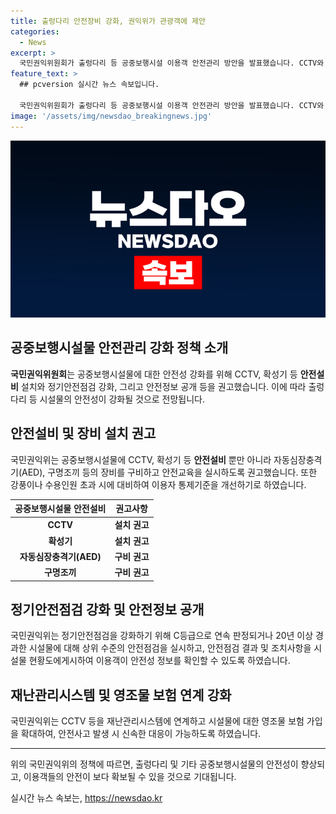```yaml
---
title: 출렁다리 안전장비 강화, 권익위가 관광객에 제안
categories:
  - News
excerpt: >
  국민권익위원회가 출렁다리 등 공중보행시설 이용객 안전관리 방안을 발표했습니다. CCTV와 확성기 등 안전설비 설치와 함께 정기안전점검을 강화하고, 이용객이 안전성 정보를 쉽게 확인할 수 있도록 조치했습니다. 또한 제3종시설물로 지정되지 않은 시설물에 대한 안전관리의 사각지대를 해결하기 위해 조례를 개선했습니다. 국민권익위 부위원장은 이번 제도개선으로 시설물에 대한 안전관리를 강화해 이용객 안전을 높일 수 있다고 전망했습니다. (출처: 정책브리핑)
feature_text: >
  ## pcversion 실시간 뉴스 속보입니다.

  국민권익위원회가 출렁다리 등 공중보행시설 이용객 안전관리 방안을 발표했습니다. CCTV와 확성기 등 안전설비 설치와 함께 정기안전점검을 강화하고, 이용객이 안전성 정보를 쉽게 확인할 수 있도록 조치했습니다. 또한 제3종시설물로 지정되지 않은 시설물에 대한 안전관리의 사각지대를 해결하기 위해 조례를 개선했습니다. 국민권익위 부위원장은 이번 제도개선으로 시설물에 대한 안전관리를 강화해 이용객 안전을 높일 수 있다고 전망했습니다. (출처: 정책브리핑)
image: '/assets/img/newsdao_breakingnews.jpg'
---
```


<p><img src="/assets/img/newsdao_breakingnews.jpg" alt="pcversion 속보" /></p>

<h2 data-ke-size="size26">공중보행시설물 안전관리 강화 정책 소개</h2>

<p data-ke-size="size16"><b>국민권익위원회</b>는 공중보행시설물에 대한 안전성 강화를 위해 CCTV, 확성기 등 <b>안전설비</b> 설치와 정기안전점검 강화, 그리고 안전정보 공개 등을 권고했습니다. 이에 따라 출렁다리 등 시설물의 안전성이 강화될 것으로 전망됩니다.</p>

<h2 data-ke-size="size26">안전설비 및 장비 설치 권고</h2>

<p data-ke-size="size16">국민권익위는 공중보행시설물에 CCTV, 확성기 등 <b>안전설비</b> 뿐만 아니라 자동심장충격기(AED), 구명조끼 등의 장비를 구비하고 안전교육을 실시하도록 권고했습니다. 또한 강풍이나 수용인원 초과 시에 대비하여 이용자 통제기준을 개선하기로 하였습니다.</p>

<table>
    <thead>
        <tr>
            <th style="text-align: center;">공중보행시설물 안전설비</th>
            <th style="text-align: center;">권고사항</th>
        </tr>
    </thead>
    <tbody>
        <tr>
            <td style="text-align: center; height: 17px;"><b>CCTV</b></td>
            <td style="text-align: center; height: 17px;"><b>설치 권고</b></td>
        </tr>
        <tr>
            <td style="text-align: center; height: 17px;"><b>확성기</b></td>
            <td style="text-align: center; height: 17px;"><b>설치 권고</b></td>
        </tr>
        <tr>
            <td style="text-align: center; height: 17px;"><b>자동심장충격기(AED)</b></td>
            <td style="text-align: center; height: 17px;"><b>구비 권고</b></td>
        </tr>
        <tr>
            <td style="text-align: center; height: 17px;"><b>구명조끼</b></td>
            <td style="text-align: center; height: 17px;"><b>구비 권고</b></td>
        </tr>
    </tbody>
</table>

<h2 data-ke-size="size26">정기안전점검 강화 및 안전정보 공개</h2>

<p data-ke-size="size16">국민권익위는 정기안전점검을 강화하기 위해 C등급으로 연속 판정되거나 20년 이상 경과한 시설물에 대해 상위 수준의 안전점검을 실시하고, 안전점검 결과 및 조치사항을 시설물 현황도에게시하여 이용객이 안전성 정보를 확인할 수 있도록 하였습니다.</p>

<h2 data-ke-size="size26">재난관리시스템 및 영조물 보험 연계 강화</h2>

<p data-ke-size="size16">국민권익위는 CCTV 등을 재난관리시스템에 연계하고 시설물에 대한 영조물 보험 가입을 확대하여, 안전사고 발생 시 신속한 대응이 가능하도록 하였습니다.</p>

<hr>

<p data-ke-size="size16">위의 국민권익위의 정책에 따르면, 출렁다리 및 기타 공중보행시설물의 안전성이 향상되고, 이용객들의 안전이 보다 확보될 수 있을 것으로 기대됩니다.</p>
실시간 뉴스 속보는, <a href="https://newsdao.kr" rel="dofollow">https://newsdao.kr</a>


